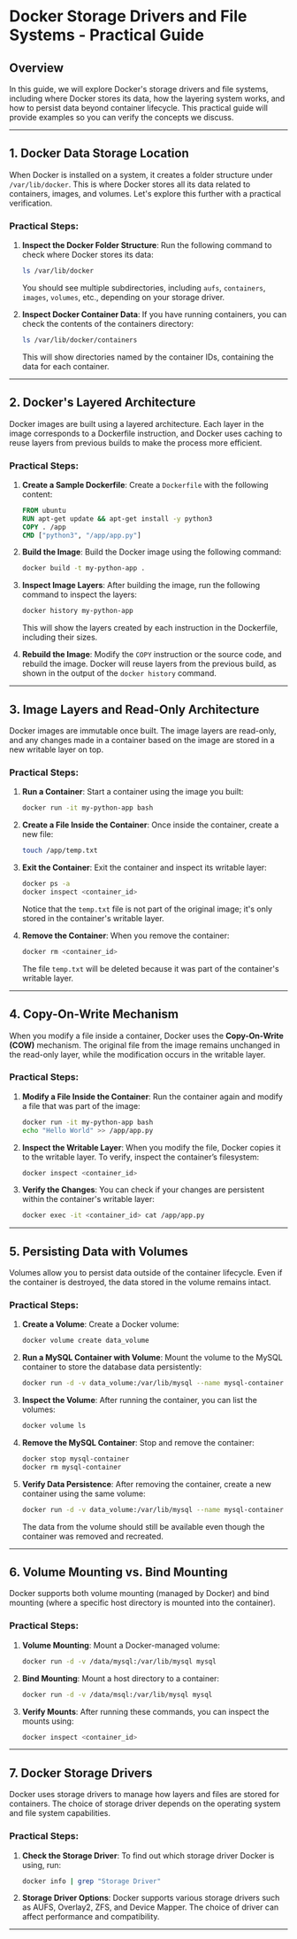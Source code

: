 # Docker Storage Drivers and File Systems - Practical Guide

## Overview

In this guide, we will explore Docker's storage drivers and file systems, including where Docker stores its data, how the layering system works, and how to persist data beyond container lifecycle. This practical guide will provide examples so you can verify the concepts we discuss.

---

## 1. Docker Data Storage Location

When Docker is installed on a system, it creates a folder structure under `/var/lib/docker`. This is where Docker stores all its data related to containers, images, and volumes. Let's explore this further with a practical verification.

### Practical Steps:
1. **Inspect the Docker Folder Structure**: 
   Run the following command to check where Docker stores its data:
   ```bash
   ls /var/lib/docker
   ```

   You should see multiple subdirectories, including `aufs`, `containers`, `images`, `volumes`, etc., depending on your storage driver.

2. **Inspect Docker Container Data**: 
   If you have running containers, you can check the contents of the containers directory:
   ```bash
   ls /var/lib/docker/containers
   ```
   This will show directories named by the container IDs, containing the data for each container.

---

## 2. Docker's Layered Architecture

Docker images are built using a layered architecture. Each layer in the image corresponds to a Dockerfile instruction, and Docker uses caching to reuse layers from previous builds to make the process more efficient.

### Practical Steps:
1. **Create a Sample Dockerfile**:
   Create a `Dockerfile` with the following content:
   ```Dockerfile
   FROM ubuntu
   RUN apt-get update && apt-get install -y python3
   COPY . /app
   CMD ["python3", "/app/app.py"]
   ```

2. **Build the Image**:
   Build the Docker image using the following command:
   ```bash
   docker build -t my-python-app .
   ```

3. **Inspect Image Layers**:
   After building the image, run the following command to inspect the layers:
   ```bash
   docker history my-python-app
   ```
   This will show the layers created by each instruction in the Dockerfile, including their sizes.

4. **Rebuild the Image**:
   Modify the `COPY` instruction or the source code, and rebuild the image. Docker will reuse layers from the previous build, as shown in the output of the `docker history` command.

---

## 3. Image Layers and Read-Only Architecture

Docker images are immutable once built. The image layers are read-only, and any changes made in a container based on the image are stored in a new writable layer on top.

### Practical Steps:
1. **Run a Container**:
   Start a container using the image you built:
   ```bash
   docker run -it my-python-app bash
   ```

2. **Create a File Inside the Container**:
   Once inside the container, create a new file:
   ```bash
   touch /app/temp.txt
   ```

3. **Exit the Container**:
   Exit the container and inspect its writable layer:
   ```bash
   docker ps -a
   docker inspect <container_id>
   ```

   Notice that the `temp.txt` file is not part of the original image; it's only stored in the container's writable layer.

4. **Remove the Container**:
   When you remove the container:
   ```bash
   docker rm <container_id>
   ```
   The file `temp.txt` will be deleted because it was part of the container's writable layer.

---

## 4. Copy-On-Write Mechanism

When you modify a file inside a container, Docker uses the **Copy-On-Write (COW)** mechanism. The original file from the image remains unchanged in the read-only layer, while the modification occurs in the writable layer.

### Practical Steps:
1. **Modify a File Inside the Container**:
   Run the container again and modify a file that was part of the image:
   ```bash
   docker run -it my-python-app bash
   echo "Hello World" >> /app/app.py
   ```

2. **Inspect the Writable Layer**:
   When you modify the file, Docker copies it to the writable layer. To verify, inspect the container’s filesystem:
   ```bash
   docker inspect <container_id>
   ```

3. **Verify the Changes**:
   You can check if your changes are persistent within the container's writable layer:
   ```bash
   docker exec -it <container_id> cat /app/app.py
   ```

---

## 5. Persisting Data with Volumes

Volumes allow you to persist data outside of the container lifecycle. Even if the container is destroyed, the data stored in the volume remains intact.

### Practical Steps:
1. **Create a Volume**:
   Create a Docker volume:
   ```bash
   docker volume create data_volume
   ```

2. **Run a MySQL Container with Volume**:
   Mount the volume to the MySQL container to store the database data persistently:
   ```bash
   docker run -d -v data_volume:/var/lib/mysql --name mysql-container mysql
   ```

3. **Inspect the Volume**:
   After running the container, you can list the volumes:
   ```bash
   docker volume ls
   ```

4. **Remove the MySQL Container**:
   Stop and remove the container:
   ```bash
   docker stop mysql-container
   docker rm mysql-container
   ```

5. **Verify Data Persistence**:
   After removing the container, create a new container using the same volume:
   ```bash
   docker run -d -v data_volume:/var/lib/mysql --name mysql-container mysql
   ```

   The data from the volume should still be available even though the container was removed and recreated.

---

## 6. Volume Mounting vs. Bind Mounting

Docker supports both volume mounting (managed by Docker) and bind mounting (where a specific host directory is mounted into the container).

### Practical Steps:
1. **Volume Mounting**:
   Mount a Docker-managed volume:
   ```bash
   docker run -d -v /data/mysql:/var/lib/mysql mysql
   ```

2. **Bind Mounting**:
   Mount a host directory to a container:
   ```bash
   docker run -d -v /data/msql:/var/lib/mysql mysql
   ```

3. **Verify Mounts**:
   After running these commands, you can inspect the mounts using:
   ```bash
   docker inspect <container_id>
   ```

---

## 7. Docker Storage Drivers

Docker uses storage drivers to manage how layers and files are stored for containers. The choice of storage driver depends on the operating system and file system capabilities.

### Practical Steps:
1. **Check the Storage Driver**:
   To find out which storage driver Docker is using, run:
   ```bash
   docker info | grep "Storage Driver"
   ```

2. **Storage Driver Options**:
   Docker supports various storage drivers such as AUFS, Overlay2, ZFS, and Device Mapper. The choice of driver can affect performance and compatibility.

---
